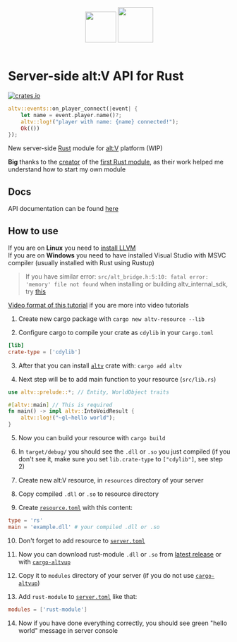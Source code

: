 <div align="center">
<img width="70px" src="https://user-images.githubusercontent.com/54737754/232321923-66ba765e-33a4-449e-9e9b-2dc13ff8c176.svg"/> <img width="80px" src="https://user-images.githubusercontent.com/54737754/232321872-45100319-28a3-46e9-adf9-3dba5b8da9a8.png"/>
</div>
<br>

# Server-side alt:V API for Rust

[![crates.io](https://img.shields.io/crates/v/altv.svg)](https://crates.io/crates/altv)

```rust
altv::events::on_player_connect(|event| {
    let name = event.player.name()?;
    altv::log!("player with name: {name} connected!");
    Ok(())
});
```

New server-side [Rust](https://www.rust-lang.org) module for [alt:V](https://altv.mp) platform (WIP)

**Big** thanks to the [creator](https://github.com/justdimaa) of the [first Rust module](https://github.com/justdimaa/altv-rs), as their work helped me understand how to start my own module

## Docs

API documentation can be found [here](https://docs.rs/altv)

## How to use

If you are on **Linux** you need to [install LLVM](https://rust-lang.github.io/rust-bindgen/requirements.html#installing-clang)<br>
If you are on **Windows** you need to have installed Visual Studio with MSVC compiler (usually installed with Rust using Rustup)

> If you have similar error: `src/alt_bridge.h:5:10: fatal error: 'memory' file not found` when installing or building altv_internal_sdk, try [this](https://stackoverflow.com/questions/26333823/clang-doesnt-see-basic-headers/75546125#75546125)

[Video format of this tutorial](https://youtu.be/PRIJsRdjiGg) if you are more into video tutorials

1. Create new cargo package with `cargo new altv-resource --lib`

2. Configure cargo to compile your crate as `cdylib` in your `Cargo.toml`

```toml
[lib]
crate-type = ['cdylib']
```

3. After that you can install [`altv`](https://crates.io/crates/altv) crate with: `cargo add altv`

4. Next step will be to add main function to your resource (`src/lib.rs`)

```rust
use altv::prelude::*; // Entity, WorldObject traits

#[altv::main] // This is required
fn main() -> impl altv::IntoVoidResult {
    altv::log!("~gl~hello world");
}
```

5. Now you can build your resource with `cargo build`

6. In `target/debug/` you should see the `.dll` or `.so` you just compiled (if you don't see it, make sure you set `lib.crate-type` to `["cdylib"]`, see step 2)

7. Create new alt:V resource, in `resources` directory of your server

8. Copy compiled `.dll` or `.so` to resource directory

9. Create [`resource.toml`](https://docs.altv.mp/articles/configs/resource.html) with this content:

```toml
type = 'rs'
main = 'example.dll' # your compiled .dll or .so
```

10. Don't forget to add resource to [`server.toml`](https://docs.altv.mp/articles/configs/server.html)

11. Now you can download rust-module `.dll` or `.so` from [latest release](https://github.com/xxshady/altv-rust/releases) or with [`cargo-altvup`](https://github.com/xxshady/cargo-altvup)

12. Copy it to `modules` directory of your server (if you do not use [`cargo-altvup`](https://github.com/xxshady/cargo-altvup))

13. Add `rust-module` to [`server.toml`](https://docs.altv.mp/articles/configs/server.html) like that:

```toml
modules = ['rust-module']
```

14. Now if you have done everything correctly, you should see green "hello world" message in server console
